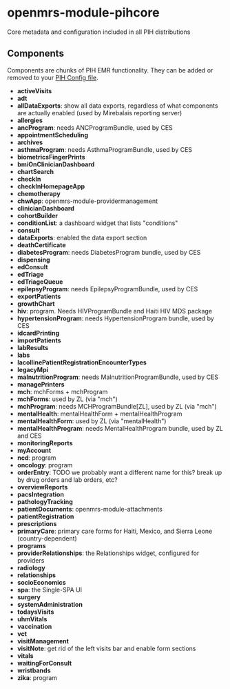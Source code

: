 # openmrs-module-pihcore
Core metadata and configuration included in all PIH distributions

## Components
Components are chunks of PIH EMR functionality. They can be added or removed to your
[PIH Config file](https://github.com/PIH/mirebalais-puppet/tree/master/mirebalais-modules/openmrs/files/config).

- **activeVisits**
- **adt**
- **allDataExports**: show all data exports, regardless of what components are actually enabled (used by Mirebalais reporting server)
- **allergies**
- **ancProgram**: needs ANCProgramBundle, used by CES
- **appointmentScheduling**
- **archives**
- **asthmaProgram**: needs AsthmaProgramBundle, used by CES
- **biometricsFingerPrints**
- **bmiOnClinicianDashboard**
- **chartSearch**
- **checkIn**
- **checkInHomepageApp**
- **chemotherapy**
- **chwApp**: openmrs-module-providermanagement
- **clinicianDashboard**
- **cohortBuilder**
- **conditionList**: a dashboard widget that lists "conditions"
- **consult**
- **dataExports**: enabled the data export section
- **deathCertificate**
- **diabetesProgram**: needs DiabetesProgram bundle, used by CES
- **dispensing**
- **edConsult**
- **edTriage**
- **edTriageQueue**
- **epilepsyProgram**: needs EpilepsyProgramBundle, used by CES
- **exportPatients**
- **growthChart**
- **hiv**: program. Needs HIVProgramBundle and Haiti HIV MDS package
- **hypertensionProgram**: needs HypertensionProgram bundle, used by CES
- **idcardPrinting**
- **importPatients**
- **labResults**
- **labs**
- **lacollinePatientRegistrationEncounterTypes**
- **legacyMpi**
- **malnutritionProgram**: needs MalnutritionProgramBundle, used by CES
- **managePrinters**
- **mch**: mchForms + mchProgram
- **mchForms**: used by ZL (via "mch")
- **mchProgram**: needs MCHProgramBundle[ZL], used by ZL (via "mch")
- **mentalHealth**: mentalHealthForm + mentalHealthProgram
- **mentalHealthForm**: used by ZL (via "mentalHealth")
- **mentalHealthProgram**: needs MentalHealthProgram bundle, used by ZL and CES
- **monitoringReports**
- **myAccount**
- **ncd**: program
- **oncology**: program
- **orderEntry**: TODO we probably want a different name for this?  break up by drug orders and lab orders, etc?
- **overviewReports**
- **pacsIntegration**
- **pathologyTracking**
- **patientDocuments**: openmrs-module-attachments
- **patientRegistration**
- **prescriptions**
- **primaryCare**: primary care forms for Haiti, Mexico, and Sierra Leone (country-dependent)
- **programs**
- **providerRelationships**: the Relationships widget, configured for providers
- **radiology**
- **relationships**
- **socioEconomics**
- **spa**: the Single-SPA UI
- **surgery**
- **systemAdministration**
- **todaysVisits**
- **uhmVitals**
- **vaccination**
- **vct**
- **visitManagement**
- **visitNote**: get rid of the left visits bar and enable form sections
- **vitals**
- **waitingForConsult**
- **wristbands**
- **zika**: program
